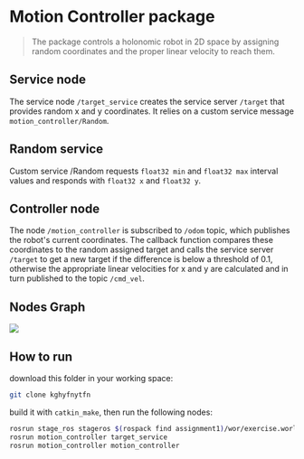 # Motion Controller package
> The package controls a holonomic robot in 2D space by assigning random coordinates and the proper linear velocity to reach them.

## Service node
The service node `/target_service` creates the service server `/target` that provides random x and y coordinates. It relies on a custom service message `motion_controller/Random`.

## Random service
Custom service /Random requests `float32 min` and `float32 max` interval values and responds with `float32 x` and `float32 y`.

## Controller node
The node `/motion_controller` is subscribed to `/odom` topic, which publishes the robot's current coordinates. The callback function compares these coordinates to the random assigned target and calls the service server `/target` to get a new target if the difference is below a threshold of 0.1, otherwise the appropriate linear velocities for x and y are calculated and in turn published to the topic `/cmd_vel`.

## Nodes Graph
![](rosgraph.png)

## How to run

download this folder in your working space:

```sh
git clone kghyfnytfn
```
build it with `catkin_make`, then run the following nodes:

```sh
rosrun stage_ros stageros $(rospack find assignment1)/wor/exercise.world
rosrun motion_controller target_service 
rosrun motion_controller motion_controller 
```



